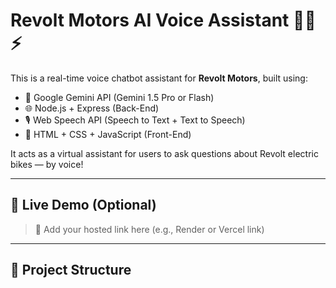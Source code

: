 # Revolt Motors AI Voice Assistant 🤖🎤⚡

This is a real-time voice chatbot assistant for **Revolt Motors**, built using:

- 🧠 Google Gemini API (Gemini 1.5 Pro or Flash)
- 🌐 Node.js + Express (Back-End)
- 🎙️ Web Speech API (Speech to Text + Text to Speech)
- 💬 HTML + CSS + JavaScript (Front-End)

It acts as a virtual assistant for users to ask questions about Revolt electric bikes — by voice!

---

## 🚀 Live Demo (Optional)

> 📌 Add your hosted link here (e.g., Render or Vercel link)

---

## 📂 Project Structure

